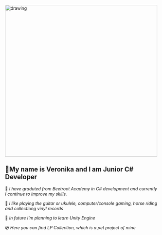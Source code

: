<img src="https://nyc3.digitaloceanspaces.com/memecreator-cdn/media/__processed__/de5/template-hello-there-1519-0c6db91aec9c.jpeg" alt="drawing" width="500"/>

## 🖖My name is Veronika and I am Junior C# Developer


📖 _I have graduted from Beetroot Academy in C# development and currently I continue to improve my skills._

🗿 _I like playing the guitar or ukulele, computer/console gaming, horse riding and collectiong vinyl records_

🔮 _In future I’m planning to learn Unity Engine_ 

💿 _Here you can find LP Collection, which is a pet project of mine_ 


<!---
Telelymyauskas/Telelymyauskas is a ✨ special ✨ repository because its `README.md` (this file) appears on your GitHub profile.
You can click the Preview link to take a look at your changes.
--->
